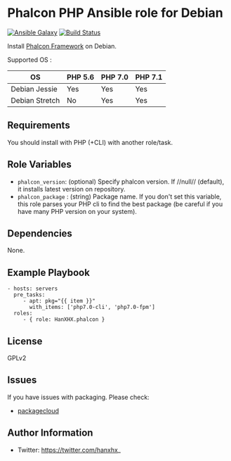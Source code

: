 Phalcon PHP Ansible role for Debian
===================================

[![Ansible Galaxy](http://img.shields.io/badge/ansible--galaxy-HanXHX.phalcon-blue.svg)](https://galaxy.ansible.com/HanXHX/phalcon/) [![Build Status](https://travis-ci.org/HanXHX/ansible-phalcon.svg?branch=master)](https://travis-ci.org/HanXHX/ansible-phalcon)

Install [Phalcon Framework](https://phalconphp.com/) on Debian.

Supported OS :

| OS              | PHP 5.6 | PHP 7.0 | PHP 7.1 |
| --------------- | ------- | ------- | ------- |
| Debian Jessie   | Yes     | Yes     | Yes     |
| Debian Stretch  | No      | Yes     | Yes     |

Requirements
------------

You should install with PHP (+CLI) with another role/task.

Role Variables
--------------

- `phalcon_version`: (optional) Specify phalcon version. If //null// (default), it installs latest version on repository.
- `phalcon_package` : (string) Package name. If you don't set this variable, this role parses your PHP cli to find the best package (be careful if you have many PHP version on your system).

Dependencies
------------

None.

Example Playbook
----------------

    - hosts: servers
      pre_tasks:
         - apt: pkg="{{ item }}"
           with_items: ['php7.0-cli', 'php7.0-fpm']
      roles:
         - { role: HanXHX.phalcon }

License
-------

GPLv2

Issues
------

If you have issues with packaging. Please check:
  - [packagecloud](https://github.com/phalcongelist/packagecloud)

Author Information
------------------

- Twitter: https://twitter.com/hanxhx_
